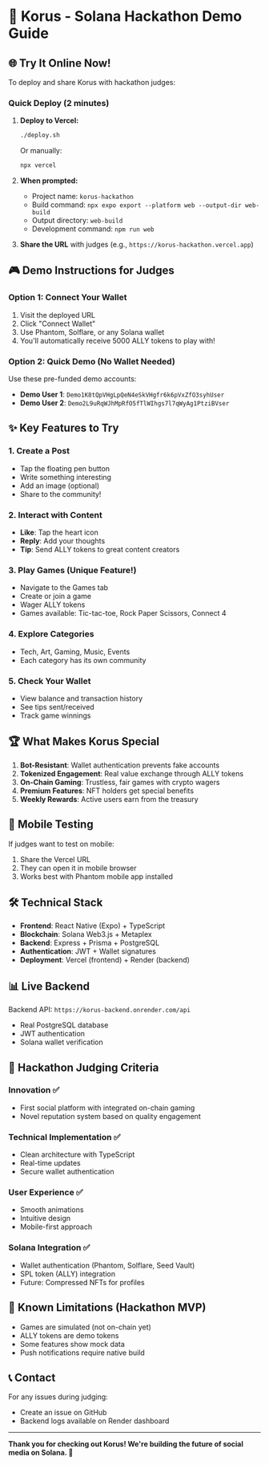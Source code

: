 # 🚀 Korus - Solana Hackathon Demo Guide

## 🌐 Try It Online Now!

To deploy and share Korus with hackathon judges:

### Quick Deploy (2 minutes)

1. **Deploy to Vercel:**
   ```bash
   ./deploy.sh
   ```
   Or manually:
   ```bash
   npx vercel
   ```

2. **When prompted:**
   - Project name: `korus-hackathon`
   - Build command: `npx expo export --platform web --output-dir web-build`
   - Output directory: `web-build`
   - Development command: `npm run web`

3. **Share the URL** with judges (e.g., `https://korus-hackathon.vercel.app`)

## 🎮 Demo Instructions for Judges

### Option 1: Connect Your Wallet
1. Visit the deployed URL
2. Click "Connect Wallet"
3. Use Phantom, Solflare, or any Solana wallet
4. You'll automatically receive 5000 ALLY tokens to play with!

### Option 2: Quick Demo (No Wallet Needed)
Use these pre-funded demo accounts:
- **Demo User 1**: `Demo1K8tQpVHgLpQeN4eSkVHgfr6k6pVxZfO3syhUser`
- **Demo User 2**: `Demo2L9uRqWJhMpRfO5fTlWIhgs7l7qWyAg1PtziBVser`

## ✨ Key Features to Try

### 1. Create a Post
- Tap the floating pen button
- Write something interesting
- Add an image (optional)
- Share to the community!

### 2. Interact with Content
- **Like**: Tap the heart icon
- **Reply**: Add your thoughts
- **Tip**: Send ALLY tokens to great content creators

### 3. Play Games (Unique Feature!)
- Navigate to the Games tab
- Create or join a game
- Wager ALLY tokens
- Games available: Tic-tac-toe, Rock Paper Scissors, Connect 4

### 4. Explore Categories
- Tech, Art, Gaming, Music, Events
- Each category has its own community

### 5. Check Your Wallet
- View balance and transaction history
- See tips sent/received
- Track game winnings

## 🏆 What Makes Korus Special

1. **Bot-Resistant**: Wallet authentication prevents fake accounts
2. **Tokenized Engagement**: Real value exchange through ALLY tokens
3. **On-Chain Gaming**: Trustless, fair games with crypto wagers
4. **Premium Features**: NFT holders get special benefits
5. **Weekly Rewards**: Active users earn from the treasury

## 📱 Mobile Testing

If judges want to test on mobile:
1. Share the Vercel URL
2. They can open it in mobile browser
3. Works best with Phantom mobile app installed

## 🛠 Technical Stack

- **Frontend**: React Native (Expo) + TypeScript
- **Blockchain**: Solana Web3.js + Metaplex
- **Backend**: Express + Prisma + PostgreSQL
- **Authentication**: JWT + Wallet signatures
- **Deployment**: Vercel (frontend) + Render (backend)

## 📊 Live Backend

Backend API: `https://korus-backend.onrender.com/api`
- Real PostgreSQL database
- JWT authentication
- Solana wallet verification

## 🎯 Hackathon Judging Criteria

### Innovation ✅
- First social platform with integrated on-chain gaming
- Novel reputation system based on quality engagement

### Technical Implementation ✅
- Clean architecture with TypeScript
- Real-time updates
- Secure wallet authentication

### User Experience ✅
- Smooth animations
- Intuitive design
- Mobile-first approach

### Solana Integration ✅
- Wallet authentication (Phantom, Solflare, Seed Vault)
- SPL token (ALLY) integration
- Future: Compressed NFTs for profiles

## 🚨 Known Limitations (Hackathon MVP)

- Games are simulated (not on-chain yet)
- ALLY tokens are demo tokens
- Some features show mock data
- Push notifications require native build

## 📞 Contact

For any issues during judging:
- Create an issue on GitHub
- Backend logs available on Render dashboard

---

**Thank you for checking out Korus! We're building the future of social media on Solana. 🌟**